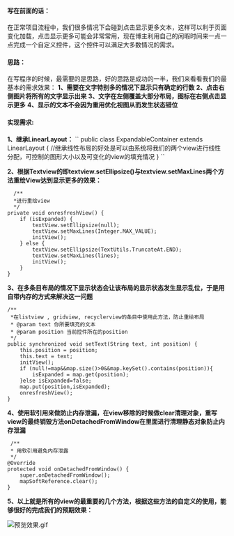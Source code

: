 <h4>写在前面的话：</h4> 在正常项目流程中，我们很多情况下会碰到点击显示更多文本，这样可以利于页面变化加载，点击显示更多可能会非常常用，现在博主利用自己的闲暇时间来一点一点完成一个自定义控件，这个控件可以满足大多数情况的需求。
<h4>思路：</h4>在写程序的时候，最需要的是思路，好的思路是成功的一半，我们来看看我们的最基本的需求效果：
<b>1、需要在文字特别多的情况下显示只有确定的行数</b>
<b>2、点击右侧图片将所有的文字显示出来</b>
<b>3、文字在左侧覆盖大部分布局，图标在右侧点击显示更多</b>
<b>4、显示的文本不会因为重用优化视图从而发生状态错位</b>
<h4>实现需求:</h4><b>1、继承LinearLayout：</b>
`` public class ExpandableContainer extends LinearLayout {  
    //继承线性布局的好处是可以由系统将我们的两个view进行线性分配，可控制的图形大小以及可变化的view的填充情况
     } ``

<b>2、根据Textview的即textview.setEllipsize()与textview.setMaxLines两个方法重绘View达到显示更多的效果：</b>

      /**  
      *进行重绘view
      */
    private void onresfreshView() {
        if (isExpanded) {
            textView.setEllipsize(null);
            textView.setMaxLines(Integer.MAX_VALUE);
            initView();
        } else {
            textView.setEllipsize(TextUtils.TruncateAt.END);
            textView.setMaxLines(lines);
            initView();
        }
    }

<b>3、在多条目布局的情况下显示状态会让该布局的显示状态发生显示乱位，于是用自带内存的方式来解决这一问题</b>
  
    /**
     *在listview , gridview, recyclerview的条目中使用此方法，防止重绘布局
     * @param text 你所要填充的文本
     * @param position 当前控件所在的position
     */
    public synchronized void setText(String text, int position) {
        this.position = position;
        this.text = text;
        initView();
        if (null!=map&&map.size()>0&&map.keySet().contains(position)){
            isExpanded = map.get(position);
        }else isExpanded=false;
        map.put(position,isExpanded);
        onresfreshView();
    }
<b>4、使用软引用来做防止内存泄漏，在view移除的时候做clear清理对象，重写view的最终销毁方法onDetachedFromWindow在里面进行清理静态对象防止内存泄漏</b>
     
     /**
     * 用软引用避免内存泄露
     */
    @Override
    protected void onDetachedFromWindow() {
        super.onDetachedFromWindow();
        mapSoftReference.clear();
    }

<b>5、以上就是所有的view的最重要的几个方法，根据这些方法的自定义的使用，能够很好的完成我们的预期效果：</b>

![预览效果.gif](http://upload-images.jianshu.io/upload_images/4253553-c12437f7c9cbe972.gif?imageMogr2/auto-orient/strip)
